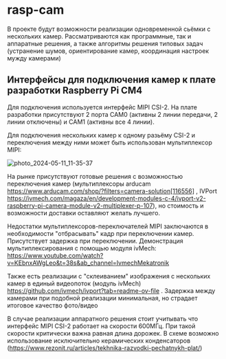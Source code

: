 # rasp-cam
В проекте будут возможности реализации одновременной сьёмки с нескольких камер. Рассматриваются как программные, так и аппаратные решения, а также алгоритмы решения типовых задач (устранение шумов, ориентирование камер, координация настроек мужду камерами)

## Интерфейсы для подключения камер к плате разработки Raspberry Pi CM4
Для подключения используется интерфейс MIPI CSI-2. На плате разработки присутствуют 2 порта CAM0 (активны 2 линии передачи, 2 линии отключены) и CAM1 (активны все 4 линии). 

Для подключения нескольких камер к одному разьёму CSI-2 и переключения между ними может быть использован мультиплексор MIPI:

![photo_2024-05-11_11-35-37](https://github.com/octolera/rasp-cam/assets/106665253/2dc750fb-822f-401f-a558-d2ee74365a6a)

На рынке присутствуют готовые решения с возможностью переключения камер (мультиплексоры arducam https://www.arducam.com/shop/?filters=camera-solution[116556] , IVPort https://ivmech.com/magaza/en/development-modules-c-4/ivport-v2-raspberry-pi-camera-module-v2-multiplexer-p-107), но стоимость и возможности доставки оставляют желать лучшего.

Недостатки мультиплексоров-переключателей MIPI заключаются в необходимости "отбрасывать" кадр при переключении камер. Присутствует задержка при переключении. Демонстрация мультиплексирования с помощью модуля ivMech: https://www.youtube.com/watch?v=KEbnxAWgLeo&t=38s&ab_channel=IvmechMekatronik

Также есть реализации с "склеиванием" изображения с нескольких камер в единый видеопоток (модуль ivMech) https://github.com/ivmech/ivport?tab=readme-ov-file . Задержка между камерами при подобной реализации минимальная, но страдает итоговое качество фото/видео

В случае реализации аппаратного решения стоит учитывать что интерфейс MIPI CSI-2 работает на скорости 600МГц. При такой скорости критически важна равная длина дорожек. В схеме возможно использование исключительно керамических конденсаторов (https://www.rezonit.ru/articles/tekhnika-razvodki-pechatnykh-plat/)
